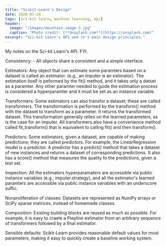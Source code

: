 ```yaml
---
title: "Scikit-Learn's Design"
date: 2020-07-24
tags: [sci-kit learn, machine learning, api]
header:
  image: "/images/mountain-image-3.jpg"
  caption: "Photo credit: [**Unsplash.com**](https://unsplash.com)"
excerpt: "Sci-kit Learn's API and it's main design principles."
---
```

My notes on the Sci-kit Learn's API. FYI.

Consistency:
    - All objects share a consistent and a simple interface.

   Estimators:
    Any object that can estimate some paramters based on a dataset is called an estimator.
    (e.g., an imputer is an estimator). The estimation itself is peformed by the fit() method, and
    it takes only a datset as a paramter. Any other paramter needed to guide the estimation process is considered
    a hyperparamter and it must be set as an instance variable.

   Transformers:
    Some estimators can also transfor a dataset; these are called transformers. The transformation is performed
    by the transform() method with the dataset to transform as a parameter. It returns the transformed dataset.
    This transformation generally relies on the learned parameters, as is the case for an imputer. All transformers
    also have a convenience method called fit_transform() that is equivalent to calling fit() and then transform().

   Predictors:
    Some estimators, given a dataset, are capable of making predictions; they are called predictors.
    For example, the LinearRegression model is a predictor. A predictor has a predict() method that
    takes a dataset of new instances and returns a dataset of corresponding predictions. It also
    has a score() method that measures the quality fo the predictions, given a test set.

Inspection:
    All the estimators hyperparamaters are accessible via public instance variables (e.g., imputer.strategy), and
    all the estimator's learned paramters are accessible via public instance variables with an underscore suffic.

Nonproliferation of classes:
    Datasets are represented as NumPy arrays or SciPy sparse matrices, instead of homemade classes.

Composition:
    Existing building blocks are reused as much as possible. For example, it is easy to craete a Piepline estimator
    from an arbitrary sequence of transformers followed by a final estimator.

Sensible defaults:
    Scikit-Learn provides reasonable default values for most parameters, making it easy to quickly create a
    baseline working system.


